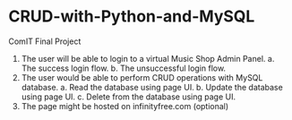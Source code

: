 # CRUD-with-Python-and-MySQL
ComIT Final Project

1. The user will be able to login to a virtual Music Shop Admin Panel.
 a. The success login flow.
 b. The unsuccessful login flow.
2. The user would be able to perform CRUD operations with MySQL database.
 a. Read the database using page UI.
 b. Update the database using page UI.
 c. Delete from the database using page UI.
3. The page might be hosted on infinityfree.com (optional)


